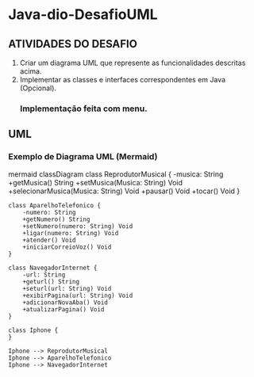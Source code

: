# Java-dio-DesafioUML

## ATIVIDADES DO DESAFIO
1. Criar um diagrama UML que represente as funcionalidades descritas acima.
2. Implementar as classes e interfaces correspondentes em Java (Opcional).
   ### Implementação feita com menu.

## UML
### Exemplo de Diagrama UML (Mermaid)
mermaid
classDiagram
    class ReprodutorMusical {
        -musica: String
        +getMusica() String
        +setMusica(Musica: String) Void
        +selecionarMusica(Musica: String) Void
        +pausar() Void
        +tocar() Void
    }

    class AparelhoTelefonico {
        -numero: String
        +getNumero() String
        +setNumero(numero: String) Void
        +ligar(numero: String) Void
        +atender() Void
        +iniciarCorreioVoz() Void
    }

    class NavegadorInternet {
        -url: String
        +geturl() String
        +seturl(url: String) Void
        +exibirPagina(url: String) Void
        +adicionarNovaAba() Void
        +atualizarPagina() Void
    }

    class Iphone {
    }

    Iphone --> ReprodutorMusical
    Iphone --> AparelhoTelefonico
    Iphone --> NavegadorInternet